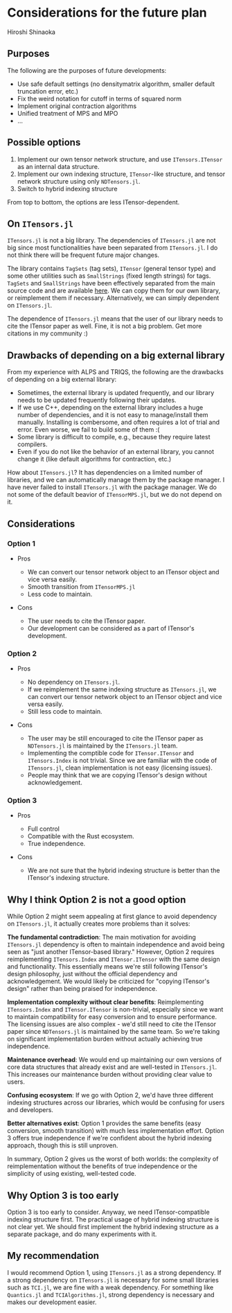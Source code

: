 # Considerations for the future plan

Hiroshi Shinaoka

## Purposes
The following are the purposes of future developments:

- Use safe default settings (no densitymatrix algorithm, smaller default truncation error, etc.)
- Fix the weird notation for cutoff in terms of squared norm
- Implement original contraction algorithms
- Unified treatment of MPS and MPO
- ...

## Possible options

1. Implement our own tensor network structure, and use `ITensors.ITensor` as an internal data structure.
2. Implement our own indexing structure, `ITensor`-like structure, and tensor network structure using only `NDTensors.jl`.
3. Switch to hybrid indexing structure

From top to bottom, the options are less ITensor-dependent.

## On `ITensors.jl`
`ITensors.jl` is not a big library.
The dependencies of `ITensors.jl` are not big since most functionalities have been separated from `ITensors.jl`.
I do not think there will be frequent future major changes.

The library contains `TagSets` (tag sets), `ITensor` (general tensor type) and some other utilities such as `SmallStrings` (fixed length strings) for tags.
`TagSets` and `SmallStrings` have been effectively separated from the main source code and are available [here](https://github.com/ITensor/ITensors.jl/tree/main/src/lib).
We can copy them for our own library, or reimplement them if necessary.
Alternatively, we can simply dependent on `ITensors.jl`.

The dependence of `ITensors.jl` means that the user of our library needs to cite the ITensor paper as well.
Fine, it is not a big problem. Get more citations in my community :)

## Drawbacks of depending on a big external library
From my experience with ALPS and TRIQS, the following are the drawbacks of depending on a big external library:

- Sometimes, the external library is updated frequently, and our library needs to be updated frequently following their updates.
- If we use C++, depending on the external library includes a huge number of dependencies, and it is not easy to manage/install them manually. Installing is combersome, and often requires a lot of trial and error. Even worse, we fail to build some of them :(
- Some library is difficult to compile, e.g., because they require latest compilers.
- Even if you do not like the behavior of an external library, you cannot change it (like default algorithms for contraction, etc.)

How about `ITensors.jl`? 
It has dependencies on a limited number of libraries, and we can automatically manage them by the package manager.
I have never failed to install `ITensors.jl` with the package manager.
We do not some of the default beavior of `ITensorMPS.jl`, but we do not depend on it.


## Considerations

### Option 1

- Pros
  - We can convert our tensor network object to an ITensor object and vice versa easily.
  - Smooth transition from `ITensorMPS.jl`
  - Less code to maintain.

- Cons
  - The user needs to cite the ITensor paper.
  - Our development can be considered as a part of ITensor's development.

### Option 2

- Pros
  - No dependency on `ITensors.jl`. 
  - If we reimplement the same indexing structure as `ITensors.jl`, we can convert our tensor network object to an ITensor object and vice versa easily.
  - Still less code to maintain.

- Cons
  - The user may be still encouraged to cite the ITensor paper as `NDTensors.jl` is maintained by the `ITensors.jl` team.
  - Implementing the comptible code for `ITensor.ITensor` and `ITensors.Index` is not trivial. Since we are familiar with the code of `ITensors.jl`, clean implementation is not easy (licensing issues).
  - People may think that we are copying ITensor's design without acknowledgement.

### Option 3
- Pros
  - Full control
  - Compatible with the Rust ecosystem.
  - True independence.

- Cons
  - We are not sure that the hybrid indexing structure is better than the ITensor's indexing structure.

## Why I think Option 2 is not a good option
While Option 2 might seem appealing at first glance to avoid dependency on `ITensors.jl`, it actually creates more problems than it solves:

**The fundamental contradiction**: The main motivation for avoiding `ITensors.jl` dependency is often to maintain independence and avoid being seen as "just another ITensor-based library." However, Option 2 requires reimplementing `ITensors.Index` and `ITensor.ITensor` with the same design and functionality. This essentially means we're still following ITensor's design philosophy, just without the official dependency and acknowledgement. We would likely be criticized for "copying ITensor's design" rather than being praised for independence.

**Implementation complexity without clear benefits**: Reimplementing `ITensors.Index` and `ITensor.ITensor` is non-trivial, especially since we want to maintain compatibility for easy conversion and to ensure performance. The licensing issues are also complex - we'd still need to cite the ITensor paper since `NDTensors.jl` is maintained by the same team. So we're taking on significant implementation burden without actually achieving true independence.

**Maintenance overhead**: We would end up maintaining our own versions of core data structures that already exist and are well-tested in `ITensors.jl`. This increases our maintenance burden without providing clear value to users.

**Confusing ecosystem**: If we go with Option 2, we'd have three different indexing structures across our libraries, which would be confusing for users and developers.

**Better alternatives exist**: Option 1 provides the same benefits (easy conversion, smooth transition) with much less implementation effort. Option 3 offers true independence if we're confident about the hybrid indexing approach, though this is still unproven.

In summary, Option 2 gives us the worst of both worlds: the complexity of reimplementation without the benefits of true independence or the simplicity of using existing, well-tested code.

## Why Option 3 is too early
Option 3 is too early to consider.
Anyway, we need ITensor-compatible indexing structure first.
The practical usage of hybrid indexing structure is not clear yet.
We should first implement the hybrid indexing structure as a separate package, and do many experiments with it.

## My recommendation
I would recommend Option 1, using `ITensors.jl` as a strong dependency.
If a strong dependency on `ITensors.jl` is necessary for some small libraries such as `TCI.jl`, we are fine with a weak dependency.
For something like `Quantics.jl` and `TCIAlgorithms.jl`, strong dependency is necessary and makes our development easier.